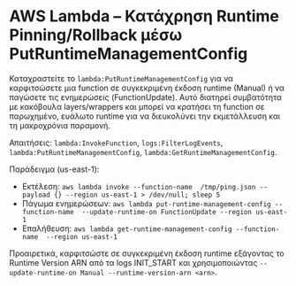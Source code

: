 # AWS Lambda – Κατάχρηση Runtime Pinning/Rollback μέσω PutRuntimeManagementConfig

Καταχραστείτε το `lambda:PutRuntimeManagementConfig` για να καρφιτσώσετε μια function σε συγκεκριμένη έκδοση runtime (Manual) ή να παγώσετε τις ενημερώσεις (FunctionUpdate). Αυτό διατηρεί συμβατότητα με κακόβουλα layers/wrappers και μπορεί να κρατήσει τη function σε παρωχημένο, ευάλωτο runtime για να διευκολύνει την εκμετάλλευση και τη μακροχρόνια παραμονή.

Απαιτήσεις: `lambda:InvokeFunction`, `logs:FilterLogEvents`, `lambda:PutRuntimeManagementConfig`, `lambda:GetRuntimeManagementConfig`.

Παράδειγμα (us-east-1):
- Εκτέλεση: `aws lambda invoke --function-name  /tmp/ping.json --payload {} --region us-east-1 > /dev/null; sleep 5`
- Πάγωμα ενημερώσεων: `aws lambda put-runtime-management-config --function-name  --update-runtime-on FunctionUpdate --region us-east-1`
- Επαλήθευση: `aws lambda get-runtime-management-config --function-name  --region us-east-1`

Προαιρετικά, καρφιτσώστε σε συγκεκριμένη έκδοση runtime εξάγοντας το Runtime Version ARN από τα logs INIT_START και χρησιμοποιώντας `--update-runtime-on Manual --runtime-version-arn <arn>`.
